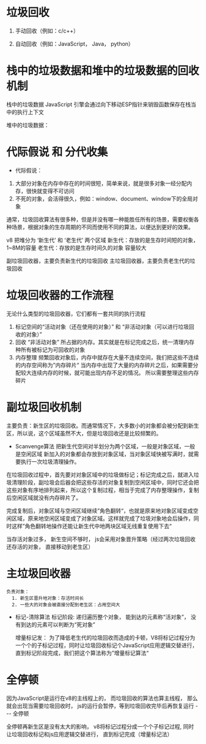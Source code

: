 # 垃圾回收

  1. 手动回收（例如：c/c++）

  2. 自动回收（例如：JavaScript， Java， python）


# 栈中的垃圾数据和堆中的垃圾数据的回收机制

栈中的垃圾数据
  JavaScript 引擎会通过向下移动ESP指针来销毁函数保存在栈当中的执行上下文

堆中的垃圾数据：


# 代际假说 和 分代收集

 - 代际假说： 
 
 1. 大部分对象在内存中存在的时间很短，简单来说，就是很多对象一经分配内存，很快就变得不可访问
 2. 不死的对象，会活得很久，例如：window、document、window下的全局对象


 通常，垃圾回收算法有很多种，但是并没有哪一种能胜任所有的场景，需要权衡各种场景，根据对象的生存周期的不同而使用不同的算法，以便达到更好的效果。

 v8 把堆分为 ‘新生代’ 和 ‘老生代’ 两个区域
  新生代：存放的是生存时间短的对象， 1~8M的容量
  老生代：存放的是生存时间久的对象   容量较大

  副垃圾回收器，主要负责新生代的垃圾回收
  主垃圾回收器，主要负责老生代的垃圾回收

  # 垃圾回收器的工作流程
  无论什么类型的垃圾回收器，它们都有一套共同的执行流程
  1. 标记空间的“活动对象（还在使用的对象）” 和 “非活动对象（可以进行垃圾回收的对象）”
  2. 回收 “非活动对象” 所占据的内存。其实就是在标记完成之后，统一清理内存种所有被标记为可回收的对象
  3. 内存整理
    频繁回收对象后，内存中就存在大量不连续空间，我们把这些不连续的内存空间称为”内存碎片“
    当内存中出现了大量的内存碎片之后，如果需要分配较大连续内存的时候，就可能出现内存不足的情况。
    所以需要整理这些内存碎片

  # 副垃圾回收机制
  主要负责：新生区的垃圾回收。而通常情况下，大多数小的对象都会被分配到新生区，所以说，这个区域虽然不大，但是垃圾回收还是比较频繁的。
  - Scanvenge算法
  把新生代空间对半划分为两个区域，一般是对象区域，一般是空闲区域
  新加入的对象都会存放到对象区域，当对象区域快被写满时，就需要执行一次垃圾清理操作。

  在垃圾回收过程中，首先要对对象区域中的垃圾做标记；标记完成之后，就进入垃圾清理阶段，副垃圾会后器会把这些存活的对象复制到空闲区域中，同时它还会把这些对象有序地排列起来，所以这个复制过程，相当于完成了内存整理操作，复制后空闲区域就没有内存碎片了。

  完成复制后，对象区域与空闲区域继续”角色翻转“，也就是原来地对象区域变成空闲区域，原来地空闲区域变成了对象区域。这样就完成了垃圾对象地会后操作，同时这样”角色翻转地操作还能让新生代中地两块区域无线重复使用下去“
  
  当存活对象过多， 新生空间不够时， js会采用对象晋升策略（经过两次垃圾回收还存活的对象， 直接移动到老生区）

  # 主垃圾回收器
    负责对象：
      1. 新生区晋升地对象：存活时间长
      2. 一些大的对象会被直接分配到老生区：占用空间大

  - 标记-清除算法
    标记阶段: 递归遍历整个对象， 能到达的元素称“活对象”， 没有到达的元素可以判断为“死对象”

    增量标记发： 为了降低老生代的垃圾回收而造成的卡顿，V8将标记过程分为一个个的子标记过程，同时让垃圾回收标记个JavaScript应用逻辑交替进行，直到标记阶段完成，我们把这个算法称为”增量标记算法“

 # 全停顿 
  因为JavaScript是运行在v8的主线程上的， 而垃圾回收的算法也算主线程， 那么就会出现当需要垃圾回收时，
  js的运行会暂停，等到垃圾回收完毕后再恢复运行 --- 全停顿

  全停顿再新生区是没有太大的影响， v8将标记过程分成一个个子标记过程, 同时让垃圾回收标记和js应用逻辑交替进行， 
  直到标记完成（增量标记法）
